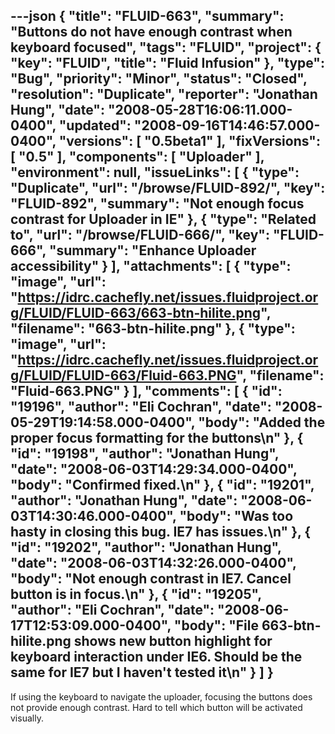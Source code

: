---json
{
  "title": "FLUID-663",
  "summary": "Buttons do not have enough contrast when keyboard focused",
  "tags": "FLUID",
  "project": {
    "key": "FLUID",
    "title": "Fluid Infusion"
  },
  "type": "Bug",
  "priority": "Minor",
  "status": "Closed",
  "resolution": "Duplicate",
  "reporter": "Jonathan Hung",
  "date": "2008-05-28T16:06:11.000-0400",
  "updated": "2008-09-16T14:46:57.000-0400",
  "versions": [
    "0.5beta1"
  ],
  "fixVersions": [
    "0.5"
  ],
  "components": [
    "Uploader"
  ],
  "environment": null,
  "issueLinks": [
    {
      "type": "Duplicate",
      "url": "/browse/FLUID-892/",
      "key": "FLUID-892",
      "summary": "Not enough focus contrast for Uploader in IE"
    },
    {
      "type": "Related to",
      "url": "/browse/FLUID-666/",
      "key": "FLUID-666",
      "summary": "Enhance Uploader accessibility"
    }
  ],
  "attachments": [
    {
      "type": "image",
      "url": "https://idrc.cachefly.net/issues.fluidproject.org/FLUID/FLUID-663/663-btn-hilite.png",
      "filename": "663-btn-hilite.png"
    },
    {
      "type": "image",
      "url": "https://idrc.cachefly.net/issues.fluidproject.org/FLUID/FLUID-663/Fluid-663.PNG",
      "filename": "Fluid-663.PNG"
    }
  ],
  "comments": [
    {
      "id": "19196",
      "author": "Eli Cochran",
      "date": "2008-05-29T19:14:58.000-0400",
      "body": "Added the proper focus formatting for the buttons\n"
    },
    {
      "id": "19198",
      "author": "Jonathan Hung",
      "date": "2008-06-03T14:29:34.000-0400",
      "body": "Confirmed fixed.\n"
    },
    {
      "id": "19201",
      "author": "Jonathan Hung",
      "date": "2008-06-03T14:30:46.000-0400",
      "body": "Was too hasty in closing this bug. IE7 has issues.\n"
    },
    {
      "id": "19202",
      "author": "Jonathan Hung",
      "date": "2008-06-03T14:32:26.000-0400",
      "body": "Not enough contrast in IE7. Cancel button is in focus.\n"
    },
    {
      "id": "19205",
      "author": "Eli Cochran",
      "date": "2008-06-17T12:53:09.000-0400",
      "body": "File 663-btn-hilite.png shows new button highlight for keyboard interaction under IE6. Should be the same for IE7 but I haven't tested it\n"
    }
  ]
}
---
If using the keyboard to navigate the uploader, focusing the buttons does not provide enough contrast. Hard to tell which button will be activated visually.

        